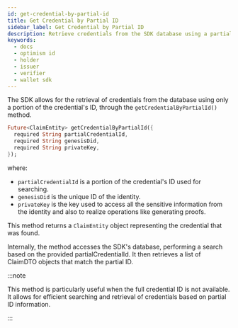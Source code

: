 ```yaml
---
id: get-credential-by-partial-id
title: Get Credential by Partial ID
sidebar_label: Get Credential by Partial ID
description: Retrieve credentials from the SDK database using a partial ID.
keywords:
  - docs
  - optimism id
  - holder
  - issuer
  - verifier
  - wallet sdk
---
```


The SDK allows for the retrieval of credentials from the database using only a portion of the
credential's ID, through the `getCredentialByPartialId()` method.

```dart
Future<ClaimEntity> getCredentialByPartialId({
  required String partialCredentialId,
  required String genesisDid,
  required String privateKey,
});
```

where:

- `partialCredentialId` is a portion of the credential's ID used for searching.
- `genesisDid` is the unique ID of the identity.
- `privateKey` is the key used to access all the sensitive information from the identity and also to
  realize operations like generating proofs.

This method returns a `ClaimEntity` object representing the credential that was found.

Internally, the method accesses the SDK's database, performing a search based on the provided
partialCredentialId. It then retrieves a list of ClaimDTO objects that match the partial ID.

:::note

This method is particularly useful when the full credential ID is not available. It allows for
efficient searching and retrieval of credentials based on partial ID information.

:::
